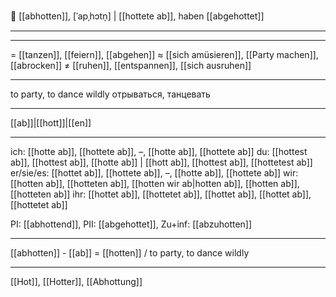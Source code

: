 💃 [[abhotten]], [ˈapˌhɔtn̩] | [[hottete ab]], haben [[abgehottet]]

---

---
= [[tanzen]], [[feiern]], [[abgehen]]
≈ [[sich amüsieren]], [[Party machen]], [[abrocken]]
≠ [[ruhen]], [[entspannen]], [[sich ausruhen]]

---
to party, to dance wildly
отрываться, танцевать

---
[[ab]]|[[hott]]|[[en]]

---
ich: [[hotte ab]], [[hottete ab]], –, [[hotte ab]], [[hottete ab]]
du: [[hottest ab]], [[hottest ab]], [[hotte ab]] | [[hott ab]], [[hottest ab]], [[hottetest ab]]
er/sie/es: [[hottet ab]], [[hottete ab]], –, [[hotte ab]], [[hottete ab]]
wir: [[hotten ab]], [[hotteten ab]], [[hotten wir ab|hotten ab]], [[hotten ab]], [[hotteten ab]]
ihr: [[hottet ab]], [[hottetet ab]], [[hottet ab]], [[hottet ab]], [[hottetet ab]]

PI: [[abhottend]], PII: [[abgehottet]], Zu+inf: [[abzuhotten]]

---
[[abhotten]] - [[ab]] = [[hotten]] / to party, to dance wildly

---
[[Hot]], [[Hotter]], [[Abhottung]]
